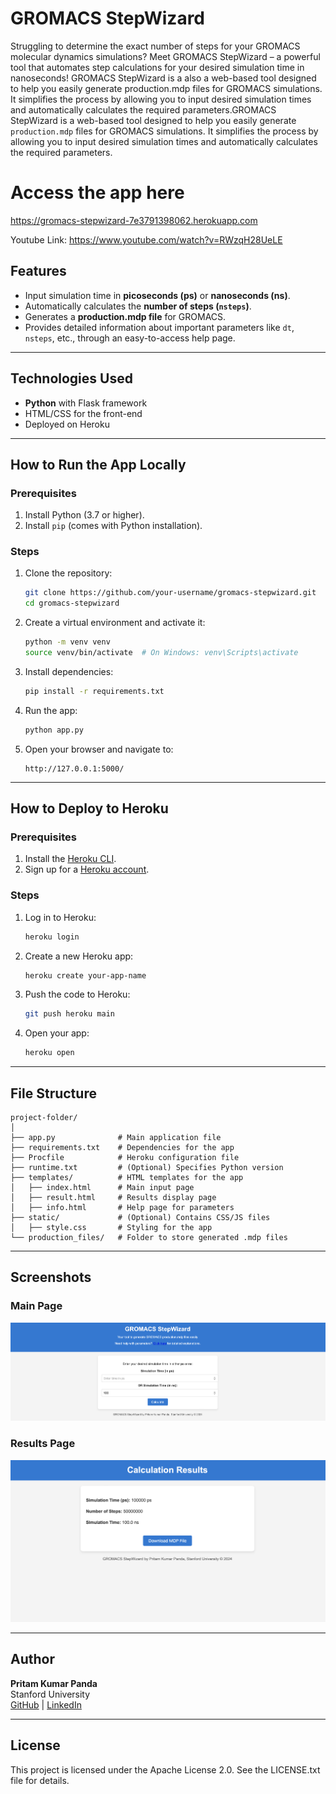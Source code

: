 
# GROMACS StepWizard
Struggling to determine the exact number of steps for your GROMACS molecular dynamics simulations? Meet GROMACS StepWizard – a powerful tool that automates step calculations for your desired simulation time in nanoseconds! GROMACS StepWizard is a also a web-based tool designed to help you easily generate production.mdp files for GROMACS simulations. It simplifies the process by allowing you to input desired simulation times and automatically calculates the required parameters.GROMACS StepWizard is a web-based tool designed to help you easily generate `production.mdp` files for GROMACS simulations. It simplifies the process by allowing you to input desired simulation times and automatically calculates the required parameters.

# Access the app here

https://gromacs-stepwizard-7e3791398062.herokuapp.com <br>

Youtube Link: https://www.youtube.com/watch?v=RWzqH28UeLE 

## Features

- Input simulation time in **picoseconds (ps)** or **nanoseconds (ns)**.
- Automatically calculates the **number of steps (`nsteps`)**.
- Generates a **production.mdp file** for GROMACS.
- Provides detailed information about important parameters like `dt`, `nsteps`, etc., through an easy-to-access help page.

---

## Technologies Used

- **Python** with Flask framework
- HTML/CSS for the front-end
- Deployed on Heroku

---

## How to Run the App Locally

### Prerequisites

1. Install Python (3.7 or higher).
2. Install `pip` (comes with Python installation).

### Steps

1. Clone the repository:
   ```bash
   git clone https://github.com/your-username/gromacs-stepwizard.git
   cd gromacs-stepwizard
   ```

2. Create a virtual environment and activate it:
   ```bash
   python -m venv venv
   source venv/bin/activate  # On Windows: venv\Scripts\activate
   ```

3. Install dependencies:
   ```bash
   pip install -r requirements.txt
   ```

4. Run the app:
   ```bash
   python app.py
   ```

5. Open your browser and navigate to:
   ```
   http://127.0.0.1:5000/
   ```

---

## How to Deploy to Heroku

### Prerequisites

1. Install the [Heroku CLI](https://devcenter.heroku.com/articles/heroku-cli).
2. Sign up for a [Heroku account](https://signup.heroku.com/).

### Steps

1. Log in to Heroku:
   ```bash
   heroku login
   ```

2. Create a new Heroku app:
   ```bash
   heroku create your-app-name
   ```

3. Push the code to Heroku:
   ```bash
   git push heroku main
   ```

4. Open your app:
   ```bash
   heroku open
   ```

---

## File Structure

```
project-folder/
│
├── app.py              # Main application file
├── requirements.txt    # Dependencies for the app
├── Procfile            # Heroku configuration file
├── runtime.txt         # (Optional) Specifies Python version
├── templates/          # HTML templates for the app
│   ├── index.html      # Main input page
│   ├── result.html     # Results display page
│   ├── info.html       # Help page for parameters
├── static/             # (Optional) Contains CSS/JS files
│   ├── style.css       # Styling for the app
└── production_files/   # Folder to store generated .mdp files
```

---

## Screenshots

### Main Page
![Main Page](images/mainpage.png)

### Results Page
![Result Page](images/results.png)

---

## Author

**Pritam Kumar Panda**  
Stanford University  
[GitHub](https://github.com/pritampanda15) | [LinkedIn](https://www.linkedin.com/in/pritam-kumar-panda/)

---

## License

This project is licensed under the Apache License 2.0. See the LICENSE.txt file for details.

